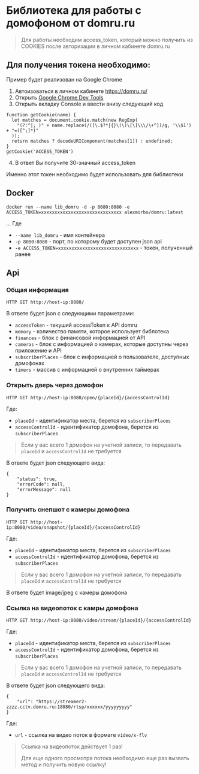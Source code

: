 # Библиотека для работы с домофоном от domru.ru

> Для работы необходим access_token, который можно получить из COOKIES после авторизации в личном кабинете domru.ru

## Для получения токена необходимо:
Пример будет реализован на Google Chrome
1. Автоизоваться в личном кабинете https://domru.ru/
2. Открыть [Google Chrome Dev Tools](https://developers.google.com/web/tools/chrome-devtools/open)
3. Открыть вкладку Console и ввести внизу следующий код
```
function getCookie(name) {
  let matches = document.cookie.match(new RegExp(
    "(?:^|; )" + name.replace(/([\.$?*|{}\(\)\[\]\\\/\+^])/g, '\\$1') + "=([^;]*)"
  ));
  return matches ? decodeURIComponent(matches[1]) : undefined;
}
getCookie('ACCESS_TOKEN')
```
4. В ответ Вы получите 30-значный access_token

Именно этот токен необходимо будет использовать для библиотеки

## Docker
```
docker run --name lib_domru -d -p 8080:8080 -e ACCESS_TOKEN=xxxxxxxxxxxxxxxxxxxxxxxxxxxxxx alexmorbo/domru:latest
```

... Где
- `--name lib_domru` - имя контейнера
- `-p 8080:8080` - порт, по которому будет доступен json api
- `-e ACCESS_TOKEN=xxxxxxxxxxxxxxxxxxxxxxxxxxxxxx` - токен, полученный ранее

## Api

### Общая информация
```
HTTP GET http://host-ip:8080/
```
В ответе будет json с следующими параметрами:
- `accessToken` - текуший accessToken к API domru
- `memory` - количество памяти, которое использует библотека
- `finances` - блок с финансовой информацией от API
- `cameras` - блок с информацией о камерах, которые доступны через приложение и API
- `subscriberPlaces` - блок с информацией о пользователе, доступных домофонах
- `timers` - массив с информацией о внутренних таймерах

### Открыть дверь через домофон
```
HTTP GET http://host-ip:8080/open/{placeId}/{accessControlId}
```
Где:
- `placeId` - идентификатор места, берется из `subscriberPlaces`
- `accessControlId` - идентификатор домофона, берется из `subscriberPlaces`
> Если у вас всего 1 домофон на учетной записи, то передавать `placeId` и `accessControlId` не требуется 

В ответе будет json следующего вида:
```
{
    "status": true,
    "errorCode": null,
    "errorMessage": null
}
```

### Получить снепшот с камеры домофона
```
HTTP GET http://host-ip:8080/video/snapshot/{placeId}/{accessControlId}
```
Где:
- `placeId` - идентификатор места, берется из `subscriberPlaces`
- `accessControlId` - идентификатор домофона, берется из `subscriberPlaces`
> Если у вас всего 1 домофон на учетной записи, то передавать `placeId` и `accessControlId` не требуется 

В ответе будет image/jpeg с камеры домофона

### Ссылка на видеопоток с камры домофона
```
HTTP GET http://host-ip:8080/video/stream/{placeId}/{accessControlId}
```
Где:
- `placeId` - идентификатор места, берется из `subscriberPlaces`
- `accessControlId` - идентификатор домофона, берется из `subscriberPlaces`
> Если у вас всего 1 домофон на учетной записи, то передавать `placeId` и `accessControlId` не требуется 

В ответе будет json следующего вида:
```
{
    "url": "https://streamer2-zzzz.cctv.domru.ru:18080/rtsp/xxxxxx/yyyyyyyyy"
}
```
Где:
- `url` - ссылка на видео поток в формате `video/x-flv`
> Ссылка на видеопоток действует 1 раз!
>
> Для еще одного просмотра потока необходимо еще раз вызвать метод и получить новую ссылку!


